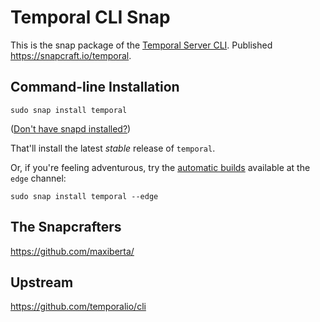 # Temporal CLI Snap
This is the snap package of the [Temporal Server CLI](https://github.com/temporalio/cli).
Published https://snapcraft.io/temporal.

## Command-line Installation

    sudo snap install temporal

([Don't have snapd installed?](https://snapcraft.io/docs/core/install))

That'll install the latest _stable_ release of `temporal`.

Or, if you're feeling adventurous, try the [automatic builds](https://launchpad.net/~maxiberta/temporal-cli-snap/+snap/temporal-cli-edge) available at the `edge` channel:

    sudo snap install temporal --edge

## The Snapcrafters

https://github.com/maxiberta/

## Upstream

https://github.com/temporalio/cli
